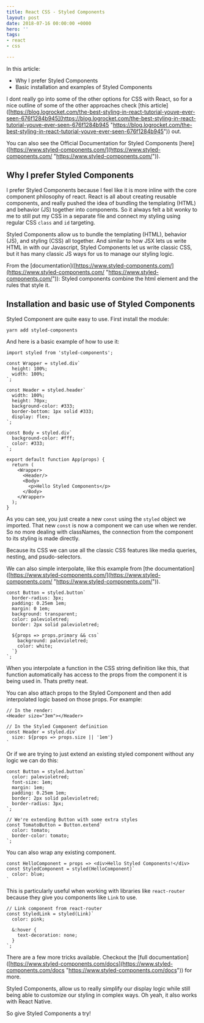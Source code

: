 ```yaml
---
title: React CSS - Styled Components
layout: post
date: 2018-07-16 00:00:00 +0000
hero: ''
tags:
- react
- css

---
```

In this article:

* Why I prefer Styled Components
* Basic installation and examples of Styled Components

I dont really go into some of the other options for CSS with React, so for a nice outline of some of the other approaches check \[this article\]([https://blog.logrocket.com/the-best-styling-in-react-tutorial-youve-ever-seen-676f1284b945](https://blog.logrocket.com/the-best-styling-in-react-tutorial-youve-ever-seen-676f1284b945 "https://blog.logrocket.com/the-best-styling-in-react-tutorial-youve-ever-seen-676f1284b945")) out.   
  
You can also see the Official Documentation for Styled Components \[here\]([https://www.styled-components.com/](https://www.styled-components.com/ "https://www.styled-components.com/")).

## Why I prefer Styled Components

I prefer Styled Components because I feel like it is more inline with the core component philosophy of react. React is all about creating reusable components, and really pushed the idea of bundling the templating (HTML) and behavior (JS) together into components. So it always felt a bit wonky to me to still put my CSS in a separate file and connect my styling using regular CSS `class` and `id` targeting.

Styled Components allow us to bundle the templating (HTML), behavior (JS), and styling (CSS) all together. And similar to how JSX lets us write HTML in with our Javascript, Styled Components let us write classic CSS, but it has many classic JS ways for us to manage our styling logic.  
  
From the \[documentation\]([https://www.styled-components.com/](https://www.styled-components.com/ "https://www.styled-components.com/")): Styled components combine the html element and the rules that style it.

## Installation and basic use of Styled Components

Styled Component are quite easy to use. First install the module:

    yarn add styled-components

And here is a basic example of how to use it:

    import styled from 'styled-components';
    
    const Wrapper = styled.div`
      height: 100%;
      width: 100%;
    `;
    
    const Header = styled.header`
      width: 100%;
      height: 70px;
      background-color: #333;
      border-bottom: 1px solid #333;
      display: flex;
    `;
    
    const Body = styled.div`
      background-color: #fff;
      color: #333;
    `;
    
    export default function App(props) {
      return (
        <Wrapper>
          <Header/>
          <Body>
            <p>Hello Styled Components</p>
          </Body>
        </Wrapper>
      );
    }

As you can see, you just create a new `const` using the `styled` object we imported. That new `const` is now a component we can use when we render. So no more dealing with classNames, the connection from the component to its styling is made directly.

Because its CSS we can use all the classic CSS features like media queries, nesting, and psudo-selectors.

We can also simple interpolate, like this example from \[the documentation\]([https://www.styled-components.com/](https://www.styled-components.com/ "https://www.styled-components.com/")).

    const Button = styled.button`
      border-radius: 3px;
      padding: 0.25em 1em;
      margin: 0 1em;
      background: transparent;
      color: palevioletred;
      border: 2px solid palevioletred;
    
      ${props => props.primary && css`
        background: palevioletred;
        color: white;
      `}
    `;

When you interpolate a function in the CSS string definition like this, that function automatically has access to the props from the component it is being used in. Thats pretty neat.

You can also attach props to the Styled Component and then add interpolated logic based on those props. For example:

    // In the render:
    <Header size="3em"></Header>
    
    // In the Styled Component definition
    const Header = styled.div`
      size: ${props => props.size || '1em'}
    `

Or if we are trying to just extend an existing styled component without any logic we can do this:

    const Button = styled.button`
      color: palevioletred;
      font-size: 1em;
      margin: 1em;
      padding: 0.25em 1em;
      border: 2px solid palevioletred;
      border-radius: 3px;
    `;
    
    // We're extending Button with some extra styles
    const TomatoButton = Button.extend`
      color: tomato;
      border-color: tomato;
    `;

You can also wrap any existing component.

    const HelloComponent = props => <div>Hello Styled Components!</div>
    const StyledComponent = styled(HelloComponent)`
      color: blue;
    `

This is particularly useful when working with libraries like `react-router` because they give you components like `Link` to use.

    // Link component from react-router
    const StyledLink = styled(Link)`
      color: pink;
    
      &:hover {
        text-decoration: none;
      }
    `;

There are a few more tricks available. Checkout the \[full documentation\]([https://www.styled-components.com/docs](https://www.styled-components.com/docs "https://www.styled-components.com/docs")) for more.

Styled Components, allow us to really simplify our display logic while still being able to customize our styling in complex ways. Oh yeah, it also works with React Native.

So give Styled Components a try!